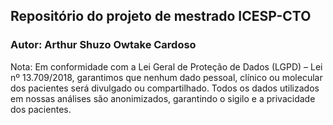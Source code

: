 ## Repositório do projeto de mestrado ICESP-CTO

### Autor: Arthur Shuzo Owtake Cardoso

Nota: Em conformidade com a Lei Geral de Proteção de Dados (LGPD) – Lei nº 13.709/2018, garantimos que nenhum dado pessoal, clínico ou molecular dos pacientes será divulgado ou compartilhado. Todos os dados utilizados em nossas análises são anonimizados, garantindo o sigilo e a privacidade dos pacientes.

